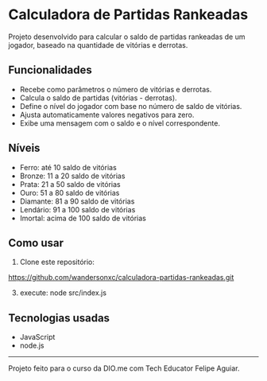 # Calculadora de Partidas Rankeadas

Projeto desenvolvido para calcular o saldo de partidas rankeadas de um jogador, baseado na quantidade de vitórias e derrotas. 

## Funcionalidades

- Recebe como parâmetros o número de vitórias e derrotas.
- Calcula o saldo de partidas (vitórias - derrotas).
- Define o nível do jogador com base no número de saldo de vitórias.
- Ajusta automaticamente valores negativos para zero.
- Exibe uma mensagem com o saldo e o nível correspondente.

## Níveis

- Ferro: até 10 saldo de vitórias
- Bronze: 11 a 20 saldo de vitórias
- Prata: 21 a 50 saldo de vitórias
- Ouro: 51 a 80 saldo de vitórias
- Diamante: 81 a 90 saldo de vitórias
- Lendário: 91 a 100 saldo de vitórias
- Imortal: acima de 100 saldo de vitórias

## Como usar

1. Clone este repositório:
   
https://github.com/wandersonxc/calculadora-partidas-rankeadas.git

3. execute: 
node src/index.js

## Tecnologias usadas

- JavaScript
- node.js

---

Projeto feito para o curso da DIO.me com Tech Educator Felipe Aguiar.
